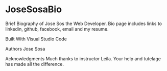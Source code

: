 # JoseSosaBio
Brief Biography of Jose Sos the Web Developer. Bio page includes links to linkedin, github, facebook, email and my resume.


Built With
Visual Studio Code


Authors
Jose Sosa


Acknowledgments
Much thanks to instructor Leila. Your help and tutelage has made all the difference. 